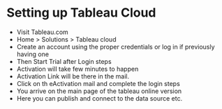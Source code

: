 # Setting up Tableau Cloud 
- Visit Tableau.com
- Home > Solutions > Tableau cloud
- Create an account using the proper credentials or log in if previously having one
- Then Start Trial after Login steps
- Activation will take few minutes to happen
- Activation Link will be there in the mail.
- Click on th eActivation mail and complete the login steps
- You arrive on the main page of the tableau online version
- Here you can publish and connect to the data source etc.
